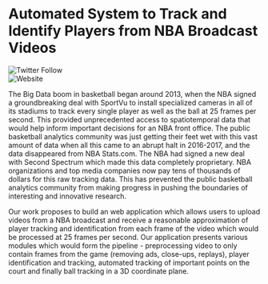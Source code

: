 # Automated System to Track and Identify Players from NBA Broadcast Videos

![Twitter Follow](https://img.shields.io/twitter/follow/DGrubes?style=social)  
![Website](https://img.shields.io/website?down_color=lightgrey&down_message=offline&up_color=blue&up_message=online&url=https%3A%2F%2Fwww.dirksfadeaway.com)

The Big Data boom in basketball began around 2013, when the NBA signed a groundbreaking deal with SportVu to install specialized cameras in all of its stadiums to track every single player as well as the ball at 25 frames per second. This provided unprecedented access to spatiotemporal data that would help inform important decisions for an NBA front office. The public basketball analytics community was just getting their feet wet with this vast amount of data when all this came to an abrupt halt in 2016-2017, and the data disappeared from NBA Stats.com. The NBA had signed a new deal with Second Spectrum which made this data completely proprietary. NBA organizations and top media companies now pay tens of thousands of dollars for this raw tracking data. This has prevented the public basketball analytics community from making progress in pushing the boundaries of interesting and innovative research. 

Our work proposes to build an web application which allows users to upload videos from a NBA broadcast and receive a reasonable approximation of player tracking and identification from each frame of the video which would be processed at 25 frames per second. Our application presents various modules which would form the pipeline - preprocessing video to only contain frames from the game (removing ads, close-ups, replays), player identification and tracking, automated tracking of important points on the court and finally ball tracking in a 3D coordinate plane. 

